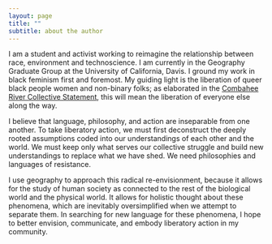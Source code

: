 ```yaml
---
layout: page
title: ""
subtitle: about the author
---
```


I am a student and activist working to reimagine the relationship between race, environment and technoscience.  I am currently in the Geography Graduate Group at the University of California, Davis. I ground my work in black feminism first and foremost.  My guiding light is the liberation of queer black people women and non-binary folks; as elaborated in the [Combahee River Collective Statement](http://circuitous.org/scraps/combahee.html), this will mean the liberation of everyone else along the way.

I believe that language, philosophy, and action are inseparable from one another. To take liberatory action, we must first deconstruct the deeply rooted assumptions coded into our understandings of each other and the world. We must keep only what serves our collective struggle and build new understandings to replace what we have shed. We need philosophies and languages of resistance.

I use geography to approach this radical re-envisionment, because it allows for the study of human society as connected to the rest of the biological world and the physical world. It allows for holistic thought about these phenomena, which are inevitably oversimplified when we attempt to separate them. In searching for new language for these phenomena, I hope to better envision, communicate, and embody liberatory action in my community. 
